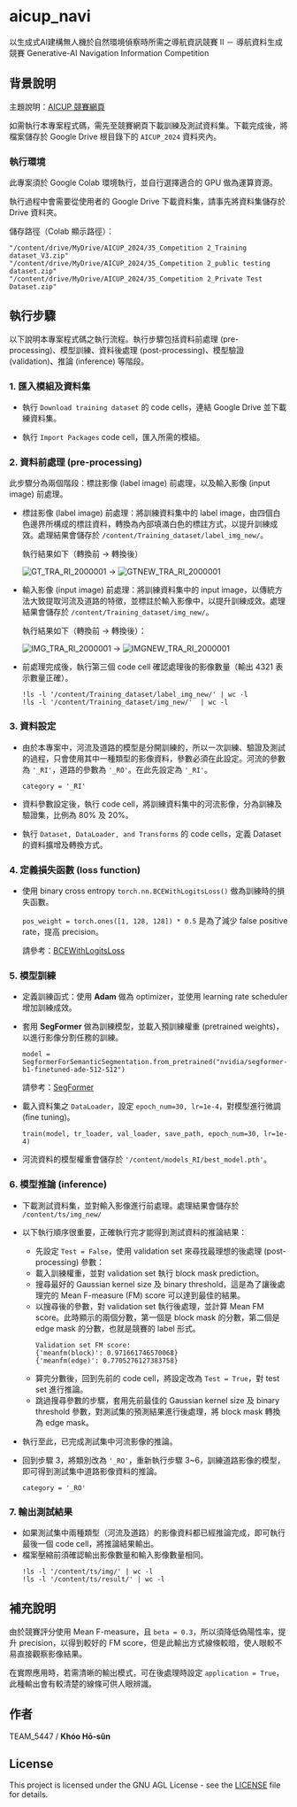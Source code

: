 # aicup_navi
以生成式AI建構無人機於自然環境偵察時所需之導航資訊競賽 II － 導航資料生成競賽
Generative-AI Navigation Information Competition

## 背景說明
主題說明：[AICUP 競賽網頁](<https://tbrain.trendmicro.com.tw/Competitions/Details/35>)

如需執行本專案程式碼，需先至競賽網頁下載訓練及測試資料集。下載完成後，將檔案儲存於 Google Drive 根目錄下的 `AICUP_2024` 資料夾內。

### 執行環境
此專案須於 Google Colab 環境執行，並自行選擇適合的 GPU 做為運算資源。

執行過程中會需要從使用者的 Google Drive 下載資料集，請事先將資料集儲存於 Drive 資料夾。

儲存路徑（Colab 顯示路徑）：

```
"/content/drive/MyDrive/AICUP_2024/35_Competition 2_Training dataset_V3.zip"
"/content/drive/MyDrive/AICUP_2024/35_Competition 2_public testing dataset.zip"
"/content/drive/MyDrive/AICUP_2024/35_Competition 2_Private Test Dataset.zip"
```

## 執行步驟
以下說明本專案程式碼之執行流程。執行步驟包括資料前處理 (pre-processing)、模型訓練、資料後處理 (post-processing)、模型驗證 (validation)、推論 (inference) 等階段。

### 1. 匯入模組及資料集
* 執行 `Download training dataset` 的 code cells，連結 Google Drive 並下載練資料集。

* 執行 `Import Packages` code cell，匯入所需的模組。

### 2. 資料前處理 (pre-processing)
此步驟分為兩個階段：標註影像 (label image) 前處理，以及輸入影像 (input image) 前處理。

* 標註影像 (label image) 前處理：將訓練資料集中的 label image，由四個白色邊界所構成的標註資料，轉換為內部填滿白色的標註方式，以提升訓練成效。處理結果會儲存於 `/content/Training_dataset/label_img_new/`。

  執行結果如下（轉換前 -> 轉換後）
  
  ![GT_TRA_RI_2000001](https://github.com/StevenHsuYL/aicup_navi/assets/81967953/1678acb7-c956-4a9f-ae9a-91baf492eea3) -> ![GTNEW_TRA_RI_2000001](https://github.com/StevenHsuYL/aicup_navi/assets/81967953/1b6cf3d5-c74a-498f-a239-8dab15acb51c)
  
* 輸入影像 (input image) 前處理：將訓練資料集中的 input image，以傳統方法大致提取河流及道路的特徵，並標註於輸入影像中，以提升訓練成效。處理結果會儲存於 `/content/Training_dataset/img_new/`。

  執行結果如下（轉換前 -> 轉換後）：

  ![IMG_TRA_RI_2000001](https://github.com/StevenHsuYL/aicup_navi/assets/81967953/d434291f-9cbd-4f46-9635-a785fb0094f4) -> ![IMGNEW_TRA_RI_2000001](https://github.com/StevenHsuYL/aicup_navi/assets/81967953/51550381-49e7-4985-8025-27733b38e12d)

* 前處理完成後，執行第三個 code cell 確認處理後的影像數量（輸出 4321 表示數量正確）。
  ```
  !ls -l '/content/Training_dataset/label_img_new/' | wc -l
  !ls -l '/content/Training_dataset/img_new/'  | wc -l
  ```

### 3. 資料設定
* 由於本專案中，河流及道路的模型是分開訓練的，所以一次訓練、驗證及測試的過程，只會使用其中一種類型的影像資料，參數必須在此設定。河流的參數為 `'_RI'`，道路的參數為 `'_RO'`。在此先設定為 `'_RI'`。

  `category = '_RI'`
* 資料參數設定後，執行 code cell，將訓練資料集中的河流影像，分為訓練及驗證集，比例為 80% 及 20%。
* 執行 `Dataset, DataLoader, and Transforms` 的 code cells，定義 Dataset 的資料擴增及轉換方式。
  
### 4. 定義損失函數 (loss function)
* 使用 binary cross entropy `torch.nn.BCEWithLogitsLoss()` 做為訓練時的損失函數。

  `pos_weight = torch.ones([1, 128, 128]) * 0.5` 是為了減少 false positive rate，提高 precision。

  請參考：[BCEWithLogitsLoss](<https://pytorch.org/docs/stable/generated/torch.nn.BCEWithLogitsLoss.html>)


### 5. 模型訓練
* 定義訓練函式：使用 **Adam** 做為 optimizer，並使用 learning rate scheduler 增加訓練成效。
* 套用 **SegFormer** 做為訓練模型，並載入預訓練權重 (pretrained weights)，以進行影像分割任務的訓練。

  `model = SegformerForSemanticSegmentation.from_pretrained("nvidia/segformer-b1-finetuned-ade-512-512")`

  請參考：[SegFormer](<https://huggingface.co/docs/transformers/model_doc/segformer>)
* 載入資料集之 `DataLoader`，設定 `epoch_num=30, lr=1e-4`，對模型進行微調 (fine tuning)。

  `train(model, tr_loader, val_loader, save_path, epoch_num=30, lr=1e-4)`
* 河流資料的模型權重會儲存於 `'/content/models_RI/best_model.pth'`。

### 6. 模型推論 (inference)
* 下載測試資料集，並對輸入影像進行前處理。處理結果會儲存於 `/content/ts/img_new/`
* 以下執行順序很重要，正確執行完才能得到測試資料的推論結果：
  * 先設定 `Test = False`，使用 validation set 來尋找最理想的後處理 (post-processing) 參數：
  * 載入訓練權重，並對 validation set 執行 block mask prediction。
  * 搜尋最好的 Gaussian kernel size 及 binary threshold，這是為了讓後處理完的 Mean F-measure (FM) score 可以達到最佳的結果。
  * 以搜尋後的參數，對 validation set 執行後處理，並計算 Mean FM score。此時顯示的兩個分數，第一個是 block mask 的分數，第二個是 edge mask 的分數，也就是競賽的 label 形式。
    ```
    Validation set FM score:
    {'meanfm(block)': 0.971661746570068}
    {'meanfm(edge)': 0.7705276127383758}
    ```
  * 算完分數後，回到先前的 code cell，將設定改為 `Test = True`，對 test set 進行推論。
  * 跳過搜尋參數的步驟，套用先前最佳的 Gaussian kernel size 及 binary threshold 參數，對測試集的預測結果進行後處理，將 block mask 轉換為 edge mask。
    
* 執行至此，已完成測試集中河流影像的推論。
* 回到步驟 3，將類別改為 `'_RO'`，重新執行步驟 3~6，訓練道路影像的模型，即可得到測試集中道路影像資料的推論。

  `category = '_RO'`

### 7. 輸出測試結果
* 如果測試集中兩種類型（河流及道路）的影像資料都已經推論完成，即可執行最後一個 code cell，將推論結果輸出。
* 檔案壓縮前須確認輸出影像數量和輸入影像數量相同。
  ```
  !ls -l '/content/ts/img/' | wc -l
  !ls -l '/content/ts/result/' | wc -l
  ```

## 補充說明
由於競賽評分使用 Mean F-measure，且 `beta = 0.3`，所以須降低偽陽性率，提升 precision，以得到較好的 FM score，但是此輸出方式線條較暗，使人眼較不易直接觀察影像結果。

在實際應用時，若需清晰的輸出模式，可在後處理時設定 `application = True`，此種輸出會有較清楚的線條可供人眼辨識。

## 作者

TEAM_5447 / **Khóo Hō-sûn**

## License

This project is licensed under the GNU AGL License - see the [LICENSE](LICENSE) file for details.
